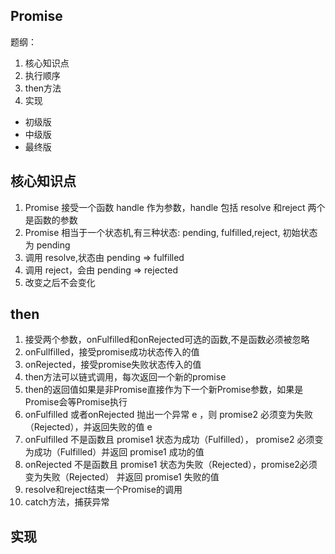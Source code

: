 ## Promise
题纲：
1. 核心知识点
2. 执行顺序
3. then方法
4. 实现
- 初级版
- 中级版
- 最终版

## 核心知识点
1. Promise 接受一个函数 handle 作为参数，handle 包括 resolve 和reject 两个是函数的参数
2. Promise 相当于一个状态机,有三种状态: pending, fulfilled,reject, 初始状态为 pending
3. 调用 resolve,状态由 pending => fulfilled
4. 调用 reject，会由 pending => rejected
5. 改变之后不会变化

## then
1. 接受两个参数，onFulfilled和onRejected可选的函数,不是函数必须被忽略
2. onFullfilled，接受promise成功状态传入的值
3. onRejected，接受promise失败状态传入的值
4. then方法可以链式调用，每次返回一个新的promise
5. then的返回值如果是非Promise直接作为下一个新Promise参数，如果是Promise会等Promise执行
6. onFulfilled 或者onRejected 抛出一个异常 e ，则 promise2 必须变为失败（Rejected），并返回失败的值 e
7. onFulfilled 不是函数且 promise1 状态为成功（Fulfilled）， promise2 必须变为成功（Fulfilled）并返回 promise1 成功的值
8. onRejected 不是函数且 promise1 状态为失败（Rejected），promise2必须变为失败（Rejected） 并返回 promise1 失败的值
9. resolve和reject结束一个Promise的调用
10. catch方法，捕获异常

## 实现


